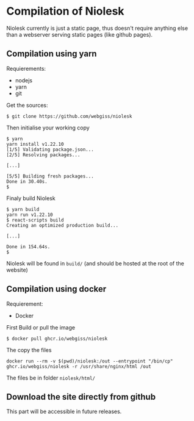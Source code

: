 # Compilation of Niolesk

Niolesk currently is just a static page, thus doesn't require anything else than a webserver serving static pages (like github pages).

## Compilation using yarn

Requierements:
- nodejs
- yarn
- git

Get the sources:

```
$ git clone https://github.com/webgiss/niolesk
```

Then initialise your working copy

```
$ yarn
yarn install v1.22.10
[1/5] Validating package.json...
[2/5] Resolving packages...

[...]

[5/5] Building fresh packages...
Done in 30.40s.
$
```

Finaly build Niolesk

```
$ yarn build
yarn run v1.22.10
$ react-scripts build
Creating an optimized production build...

[...]

Done in 154.64s.
$
```

Niolesk will be found in `build/` (and should be hosted at the root of the website)

## Compilation using docker

Requierement:
- Docker

First Build or pull the image

```
$ docker pull ghcr.io/webgiss/niolesk
```

The copy the files

```
docker run --rm -v $(pwd)/niolesk:/out --entrypoint "/bin/cp"  ghcr.io/webgiss/niolesk -r /usr/share/nginx/html /out
```

The files be in folder `niolesk/html/`

## Download the site directly from github

This part will be accessible in future releases.
